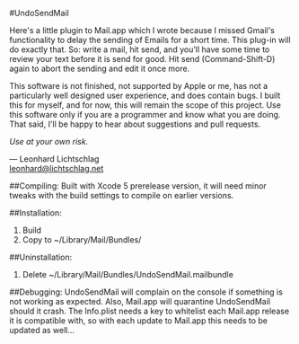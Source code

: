 #UndoSendMail

Here's a little plugin to Mail.app which I wrote because I missed Gmail's functionality to delay the sending of Emails for a short time.
This plug-in will do exactly that.
So: write a mail, hit send, and you'll have some time to review your text before it is send for good. 
Hit send (Command-Shift-D) again to abort the sending and edit it once more.

This software is not finished, not supported by Apple or me, has not a particularly well designed user experience, and does contain bugs.
I built this for myself, and for now, this will remain the scope of this project. 
Use this software only if you are a programmer and know what you are doing.
That said, I'll be happy to hear about suggestions and pull requests.

*Use at your own risk.*

— Leonhard Lichtschlag <br />leonhard@lichtschlag.net


##Compiling:
Built with Xcode 5 prerelease version, it will need minor tweaks with the build settings to compile on earlier versions.


##Installation:
1. Build
2. Copy to ~/Library/Mail/Bundles/


##Uninstallation:
1. Delete ~/Library/Mail/Bundles/UndoSendMail.mailbundle


##Debugging:
UndoSendMail will complain on the console if something is not working as expected. 
Also, Mail.app will quarantine UndoSendMail should it crash.
The Info.plist needs a key to whitelist each Mail.app release it is compatible with, so with each update to Mail.app this needs to be updated as well...
